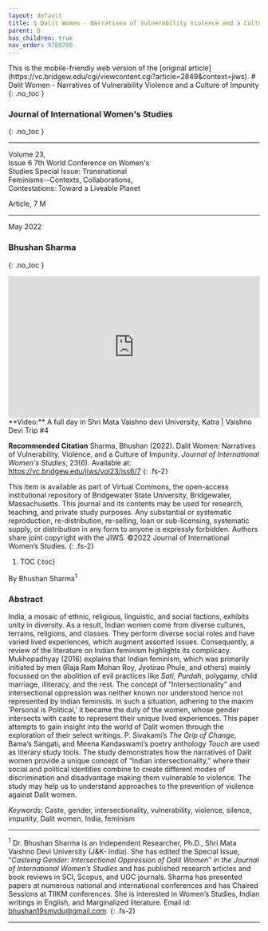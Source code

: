 ```yaml
---
layout: default
title: § Dalit Women - Narratives of Vulnerability Violence and a Culture of Impunity  
parent: D
has_children: true
nav_order: 9780700
---
```

<style>
.dont-break-out {
  /* These are technically the same, but use both */
  overflow-wrap: break-word;
  word-wrap: break-word;

     -ms-word-break: break-all;
  /* This is the dangerous one in WebKit, as it breaks things wherever */
  word-break: break-all;
  /* Instead use this non-standard one: */
  word-break: break-word;
}

.youtube-container {
    position: relative;
    width: 100%;
    height: 0;
    padding-bottom: 56.25%;
}
.youtube-video {
    position: absolute;
    top: 0;
    left: 0;
    width: 100%;
    height: 100%;
}

</style>

<div class="dont-break-out" markdown="1">
This is the mobile-friendly web version of the [original article](https://vc.bridgew.edu/cgi/viewcontent.cgi?article=2849&context=jiws).
# Dalit Women - Narratives of Vulnerability Violence and a Culture of Impunity   
{: .no_toc }

### Journal of International Women's Studies 
{: .no_toc }

***

Volume 23,  
Issue 6 7th World Conference on Women's  
Studies Special Issue: Transnational  
Feminisms--Contexts, Collaborations,   
Contestations: Toward a Liveable Planet   

Article, 7 M

***

May 2022 

### Bhushan Sharma
{: .no_toc }

<div class="youtube-container">
<iframe width="100%" src="https://www.youtube.com/embed/VQhC9EFOYc0" title="YouTube video player" frameborder="0" allow="accelerometer; autoplay; clipboard-write; encrypted-media; gyroscope; picture-in-picture" allowfullscreen class="youtube-video"></iframe>
</div>
**Video:** A full day in Shri Mata Vaishno devi University, Katra | Vaishno Devi Trip #4 

**Recommended Citation**
Sharma, Bhushan (2022). Dalit Women: Narratives of Vulnerability, Violence, and a Culture of Impunity. *Journal of International Women's Studies*, 23(6). Available at: https://vc.bridgew.edu/jiws/vol23/iss6/7
{: .fs-2}

This item is available as part of Virtual Commons, the open-access institutional repository of Bridgewater State University, Bridgewater, Massachusetts. This journal and its contents may be used for research, teaching, and private study purposes. Any substantial or systematic reproduction, re-distribution, re-selling, loan or sub-licensing, systematic supply, or distribution in any form to anyone is expressly forbidden. Authors share joint copyright with the JIWS. ©2022 Journal of International Women’s Studies.
{: .fs-2}

1. TOC
{:toc}

By Bhushan Sharma<sup>1</sup>

### Abstract
India, a mosaic of ethnic, religious, linguistic, and social factions, exhibits unity in diversity. As a result, Indian women come from diverse cultures, terrains, religions, and classes. They perform diverse social roles and have varied lived experiences, which augment assorted issues. Consequently, a review of the literature on Indian feminism highlights its complicacy. Mukhopadhyay (2016) explains that Indian feminism, which was primarily initiated by men (Raja Ram Mohan Roy, Jyotirao Phule, and others) mainly focussed on the abolition of evil practices like *Sati, Purdah*, polygamy, child marriage, illiteracy, and the rest. The concept of “Intersectionality” and intersectional oppression was neither known nor understood hence not represented by Indian feminists. In such a situation, adhering to the maxim ‘Personal is Political,’ it became the duty of the women, whose gender intersects with caste to represent their unique lived experiences. This paper attempts to gain insight into the world of Dalit women through the exploration of their select writings. P. Sivakami’s *The Grip of Change*, Bama’s Sangati, and Meena Kandaswami’s poetry anthology *Touch* are used as literary study tools. The study demonstrates how the narratives of Dalit women provide a unique concept of “Indian intersectionality,” where their social and political identities combine to create different modes of discrimination and disadvantage making them vulnerable to violence. The study may help us to understand approaches to the prevention of violence against Dalit women.

*Keywords*: Caste, gender, intersectionality, vulnerability, violence, silence, impunity, Dalit women, India, feminism

***
<sup>1</sup> Dr. Bhushan Sharma is an Independent Researcher, Ph.D., Shri Mata Vaishno Devi University (J&K- India). She has edited the Special Issue, “*Casteing Gender: Intersectional Oppression of Dalit Women” in the Journal of International Women’s Studies* and has published research articles and book reviews in SCI, Scopus, and UGC journals. Sharma has presented papers at numerous national and international conferences and has Chaired Sessions at TIIKM conferences. She is interested in Women’s Studies, Indian writings in English, and Marginalized literature. Email id: bhushan19smvdu@gmail.com.
{: .fs-2}
***

</div>
